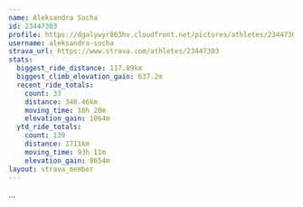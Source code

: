 ```yaml
---
name: Aleksandra Socha
id: 23447303
profile: https://dgalywyr863hv.cloudfront.net/pictures/athletes/23447303/14745546/4/large.jpg
username: aleksandra-socha
strava_url: https://www.strava.com/athletes/23447303
stats:
  biggest_ride_distance: 117.89km
  biggest_climb_elevation_gain: 637.2m
  recent_ride_totals:
    count: 33
    distance: 340.46km
    moving_time: 16h 20m
    elevation_gain: 1064m
  ytd_ride_totals:
    count: 139
    distance: 1711km
    moving_time: 93h 11m
    elevation_gain: 8654m
layout: strava_member
--- 
```

...
